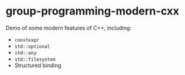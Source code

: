 # group-programming-modern-cxx
Demo of some modern features of C++, including:

- `constexpr`
- `std::optional`
- `std::any`
- `std::filesystem`
- Structured binding
